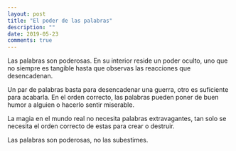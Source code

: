```yaml
---
layout: post
title: "El poder de las palabras"
description: ""
date: 2019-05-23
comments: true
---
```


Las palabras son poderosas. En su interior reside un poder oculto, uno que no siempre es tangible hasta que observas las reacciones que desencadenan.

Un par de palabras basta para desencadenar una guerra, otro es suficiente para acabarla. En el orden correcto, las palabras pueden poner de buen humor a alguien o hacerlo sentir miserable. 

La magia en el mundo real no necesita palabras extravagantes, tan solo se necesita el orden correcto de estas para crear o destruir.

Las palabras son poderosas, no las subestimes.
